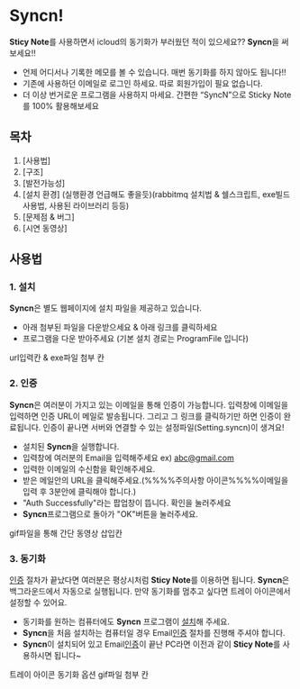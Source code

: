 # Syncn!
**Sticy Note**를 사용하면서 icloud의 동기화가 부러웠던 적이 있으세요?? **Syncn**을 써보세요!!

*	언제 어디서나 기록한 메모를 볼 수 있습니다. 매번 동기화를 하지 않아도 됩니다!!
* 기존에 사용하던 이메일로 로그인 하세요. 따로 회원가입이 필요 없습니다.
* 더 이상 번거로운 프로그램을 사용하지 마세요. 간편한 “SyncN”으로 Sticky Note를 100% 활용해보세요


## 목차
1. [사용법]
2. [구조]
3. [발전가능성]
4. [설치 환경] (실행환경 언급해도 좋을듯)(rabbitmq 설치법 & 쉘스크립트, exe빌드 사용법, 사용된 라이브러리 등등)
5. [문제점 & 버그]
6. [시연 동영상]


## 사용법
### 1. 설치
**Syncn**은 별도 웹페이지에 설치 파일을 제공하고 있습니다.

* 아래 첨부된 파일을 다운받으세요 & 아래 링크를 클릭하세요
* 프로그램을 다운 받아주세요 (기본 설치 경로는 ProgramFile 입니다)

url입력칸 & exe파일 첨부 칸

### 2. 인증
**Syncn**은 여러분이 가지고 있는 이메일을 통해 인증이 가능합니다. 입력창에 이메일을 입력하면 인증 URL이 메일로 발송됩니다. 그리고 그 링크를 클릭하기만 하면 인증이 완료됩니다. 인증이 끝나면 서버와 연결할 수 있는 설정파일(Setting.syncn)이 생겨요!

* 설치된 **Syncn**을 실행합니다.
* 입력창에 여러분의 Email을 입력해주세요 ex) abc@gmail.com
* 입력한 이메일의 수신함을 확인해주세요.
* 받은 메일안의 URL을 클릭해주세요.(%%%%주의사항 아이콘%%%%이메일을 입력 후 3분안에 클릭해야 합니다.)
* "Auth Successfully"라는 팝업창이 뜹니다. 확인을 눌러주세요
* **Syncn**프로그램으로 돌아가 "OK"버튼을 눌러주세요.

gif파일을 통해 간단 동영상 삽입칸

### 3. 동기화
[인증](https://github.com/Fhwang0926/syncn_v1/new/master) 절차가 끝났다면 여러분은 평상시처럼 **Sticy Note**를 이용하면 됩니다. **Syncn**은 백그라운드에서 자동으로 실행됩니다. 만약 동기화를 멈추고 싶다면 트레이 아이콘에서 설정할 수 있어요.

* 동기화를 원하는 컴퓨터에도 **Syncn** 프로그램이 [설치](http://www.test.com)해 주세요. 
* **Syncn**을 처음 설치하는 컴퓨터일 경우 Email[인증](https://github.com/Fhwang0926/syncn_v1/new/master) 절차를 진행해 주셔야 합니다.
* **Syncn**이 설치되어 있고 Email[인증](https://github.com/Fhwang0926/syncn_v1/new/master)이 끝난 PC라면 이전과 같이 **Sticy Note**를 사용하시면 됩니다~

트레이 아이콘 동기화 옵션 gif파일 첨부 칸



## 
